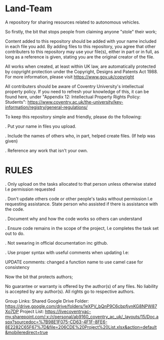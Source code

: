 # Land-Team
A repository for sharing resources related to autonomous vehicles.

So firstly, the bit that stops people from claiming anyone "stole" their work;

Content added to this repository should be added with your name included in each file you add.
By adding files to this repository, you agree that other contributers to this repository may use your file(s), either in part or in full, as long as a reference is given, stating you are the original creator of the file.

All works when created, at least within UK law, are automatically protected by copyright protection under the Copyright, Designs and Patents Act 1988. For more information, please visit https://www.gov.uk/copyright

All contributers should be aware of Coventry University's intellectual property policy. If you need to refresh your knowledge of this, it can be found here, under "Appendix 12: Intellectual Property Rights Policy: Students":
https://www.coventry.ac.uk/the-university/key-information/registry/general-regulations/

To keep this repository simple and friendly, please do the following:

. Put your name in files you upload.

. Include the names of others who, in part, helped create files. (If help was given)

. Reference any work that isn't your own.

# RULES

. Only upload on the tasks allocated to that person unless otherwise stated I.e permission requested 

. Don't update others code or other people's tasks without permission I.e requesting assistance. State person who assisted if there is assistance with the code.

. Document why and how the code works so others can understand 

. Ensure code remains in the scope of the project, I.e completes the task set out to do.

. Not swearing in official documentation inc github.

. Use proper syntax with useful comments when updating I.e:

   UPDATE <FILENAME> 
   comments: changed a function name to use camel case for consistency

Now the bit that protects authors;

No guarantee or warranty is offered by the author(s) of any files. No liability is accepted by any author(s). All rights go to respective authors.


Group Links:
Shared Google Drive Folder: https://drive.google.com/drive/folders/1eXPV_bQnP9C6cbpfjvnKG8NPW87Xo7DP
Project List: https://livecoventryac-my.sharepoint.com/:x:/r/personal/ab9160_coventry_ac_uk/_layouts/15/Doc.aspx?sourcedoc=%7B98E1F075-CD63-4F1F-8FE6-8E2282C65F67%7D&file=206CDE%20Project%20List.xlsx&action=default&mobileredirect=true
